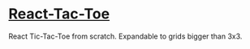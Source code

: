 # [React-Tac-Toe](https://trevorleeman.github.io/react-tic-tac-toe/)

React Tic-Tac-Toe from scratch. Expandable to grids bigger than 3x3.
